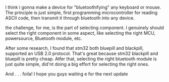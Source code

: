 I think i gonna make a device for "bluetoothifying" any keyboard or mouse.
The principle is just simple, first programming microcontroller for reading ASCII code, then transmit it through bluetooth into any device.


the challenge, for me, is the part of selecting component. I genuinely should select the right component in some aspect, like selecting the right MCU, powersource, Bluetooth module, etc.


After some research, I found that stm32 both bluepill and blackpill, supported an USB 2.0 protocol. That's great because stm32 blackpill and bluepill is pretty cheap. Atfer that, selecting the right bluetooth
module is just quite simple, did'nt doing a big effort for selecting the right ones.

And . . . foila! I hope you guys waiting e for the next update
